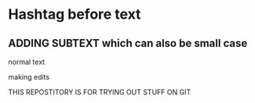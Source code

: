 # Hashtag before text
## ADDING SUBTEXT which can also be small case

normal text 

making edits

THIS REPOSTITORY IS FOR TRYING OUT STUFF ON GIT
